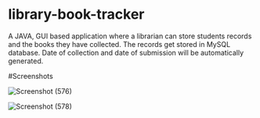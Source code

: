 # library-book-tracker
A JAVA, GUI based application where a librarian can store students records and the books they have collected.
The records get stored in MySQL database.
Date of collection and date of submission will be automatically generated.

#Screenshots

![Screenshot (576)](https://user-images.githubusercontent.com/91778893/135766584-866c58ce-4471-4632-983d-8e73e980f06d.png)

![Screenshot (578)](https://user-images.githubusercontent.com/91778893/135766586-2cd55edd-ff50-497f-a51f-282c89dca3d7.png)
